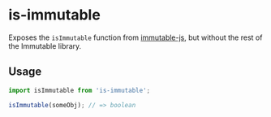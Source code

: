 # is-immutable

Exposes the `isImmutable` function from [immutable-js](https://github.com/facebook/immutable-js), but without the rest of the Immutable library.

## Usage

```js
import isImmutable from 'is-immutable';

isImmutable(someObj); // => boolean
```